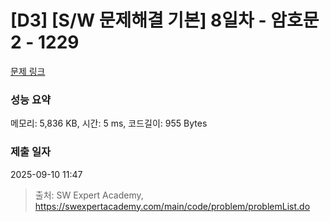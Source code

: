 # [D3] [S/W 문제해결 기본] 8일차 - 암호문2 - 1229 

[문제 링크](https://swexpertacademy.com/main/code/problem/problemDetail.do?contestProbId=AV14yIsqAHYCFAYD) 

### 성능 요약

메모리: 5,836 KB, 시간: 5 ms, 코드길이: 955 Bytes

### 제출 일자

2025-09-10 11:47



> 출처: SW Expert Academy, https://swexpertacademy.com/main/code/problem/problemList.do